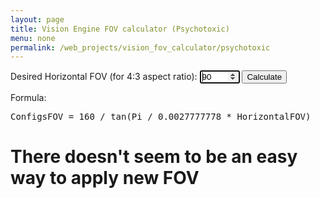 ```yaml
---
layout: page
title: Vision Engine FOV calculator (Psychotoxic)
menu: none
permalink: /web_projects/vision_fov_calculator/psychotoxic
---
```

Desired Horizontal FOV (for 4:3 aspect ratio): <input type="number" id="desiredFOV" min="10" max="351" value="90" autofocus /> <button onclick="calculateFOV()">Calculate</button>

<p id="results"></p>
<script>
function calculateFOV() {
	var f_desiredFOV = parseFloat(document.getElementById("desiredFOV").value);
	var f_Result = 160 / Math.tan(3.1415927 * 0.0027777778 * f_desiredFOV);
    document.getElementById("results").innerHTML = "<b>Your FOV config value is:</b> <u>" + f_Result + "</u>";
}

function getValuesFromLocationHash() {
    var x = location.hash;
	var splt = x.split("&");
	if(splt[0].startsWith("#"))
	{
		splt[0] = splt[0].substr(1,splt[0].lenght);
	}
	
	var i;
	for(i=0; i<splt.length; i++)
	{
	   if(splt[i].startsWith("DesiredFOV"))
	   {
		   var helper = splt[i].split("=");
		   document.getElementById("desiredFOV").value = helper[1];
	   }
	}
}

getValuesFromLocationHash();
calculateFOV();
</script>

Formula:
<pre>ConfigsFOV = 160 / tan(Pi / 0.0027777778 * HorizontalFOV)</pre>

<h1>There doesn't seem to be an easy way to apply new FOV</h1>